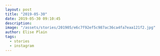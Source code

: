 ```yaml
---
layout: post
title: "2019-05-30"
date: 2019-05-30 09:10:45
description: 
image: "/assets/stories/201905/e6c7f92ef5c987ac36ca4fa7eaa121f2.jpg"
author: Elise Plain
tags: 
  - stories
  - instagram
---
```



<p></p>

